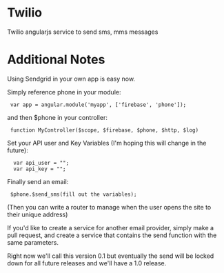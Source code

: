 Twilio
======

Twilio angularjs service to send sms, mms messages


Additional Notes
=================
Using Sendgrid in your own app is easy now.

Simply reference phone in your module:

     var app = angular.module('myapp', ['firebase', 'phone']);

and then $phone in your controller:

     function MyController($scope, $firebase, $phone, $http, $log)
     
Set your API user and Key Variables (I'm hoping this will change in the future):
 
      var api_user = "";
      var api_key = "";

Finally send an email:

     $phone.$send_sms(fill out the variables);

(Then you can write a router to manage when the user opens the site to their unique address)

If you'd like to create a service for another email provider, simply make a pull request, and create a service that contains the send function with the same parameters.

Right now we'll call this version 0.1 but eventually the send will be locked down for all future releases and we'll have a 1.0 release.

